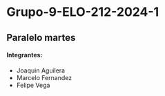# Grupo-9-ELO-212-2024-1
## Paralelo martes
#### Integrantes:
- Joaquin Aguilera
- Marcelo Fernandez
- Felipe Vega

